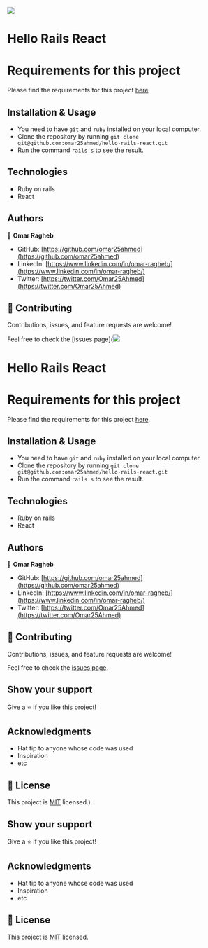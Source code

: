 ![](https://img.shields.io/badge/Microverse-blueviolet)

# Hello Rails React


# Requirements for this project

Please find the requirements for this project [here](https://github.com/microverseinc/curriculum-rails/blob/main/connect-frontend-frameworks/hello_world_with_react.md).

## Installation & Usage

- You need to have `git` and `ruby` installed on your local computer.
- Clone the repository by running `git clone git@github.com:omar25ahmed/hello-rails-react.git`
- Run the command `rails s` to see the result.


## Technologies

- Ruby on rails
- React

## Authors

👤 **Omar Ragheb**

- GitHub: [https://github.com/omar25ahmed](https://github.com/omar25ahmed)
- LinkedIn: [https://www.linkedin.com/in/omar-ragheb/](https://www.linkedin.com/in/omar-ragheb/)
- Twitter: [https://twitter.com/Omar25Ahmed](https://twitter.com/Omar25Ahmed)
## 🤝 Contributing

Contributions, issues, and feature requests are welcome!

Feel free to check the [issues page](![](https://img.shields.io/badge/Microverse-blueviolet)

# Hello Rails React


# Requirements for this project

Please find the requirements for this project [here](https://github.com/microverseinc/curriculum-rails/blob/main/connect-frontend-frameworks/hello_world_with_react.md).

## Installation & Usage

- You need to have `git` and `ruby` installed on your local computer.
- Clone the repository by running `git clone git@github.com:omar25ahmed/hello-rails-react.git`
- Run the command `rails s` to see the result.


## Technologies

- Ruby on rails
- React

## Authors

👤 **Omar Ragheb**

- GitHub: [https://github.com/omar25ahmed](https://github.com/omar25ahmed)
- LinkedIn: [https://www.linkedin.com/in/omar-ragheb/](https://www.linkedin.com/in/omar-ragheb/)
- Twitter: [https://twitter.com/Omar25Ahmed](https://twitter.com/Omar25Ahmed)
## 🤝 Contributing

Contributions, issues, and feature requests are welcome!

Feel free to check the [issues page](https://github.com/omar25ahmed/Blog-App/issues).

## Show your support

Give a ⭐️ if you like this project!

## Acknowledgments

- Hat tip to anyone whose code was used
- Inspiration
- etc

## 📝 License

This project is [MIT](./LICENSE) licensed.).

## Show your support

Give a ⭐️ if you like this project!

## Acknowledgments

- Hat tip to anyone whose code was used
- Inspiration
- etc

## 📝 License

This project is [MIT](./LICENSE) licensed.